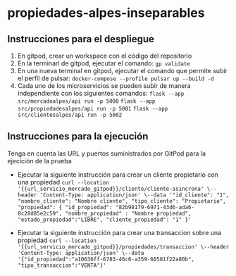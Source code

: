 # propiedades-alpes-inseparables

## Instrucciones para el despliegue
1. En gitpod, crear un workspace con el código del repositorio
2. En la terminarl de gitpod, ejecutar el comando:
```gp validate```
3. En una nueva terminal en gitpod, ejecutar el comando que permite subir el perfil de pulsar:
```docker-compose --profile pulsar up --build -d```
4. Cada uno de los microservicios se pueden subir de manera independiente con los siguientes comandos:
```flask --app src/mercadoalpes/api run -p 5000```
```flask --app src/propiedadesalpes/api run -p 5001```
```flask --app src/clientesalpes/api run -p 5002```


## Instrucciones para la ejecución
Tenga en cuenta las URL y puertos suministrados por GitPod para la ejecición de la prueba
* Ejecutar la siguiente instrucción para crear un cliente propietario con una propiedad
```curl --location '{{url_servicio_mercado_gitpod}}/cliente/cliente-asincrona' \--header 'Content-Type: application/json' \--data '"id_cliente": "1", "nombre_cliente": "Nombre cliente", "tipo_cliente": "Propietario", "propiedad": { "id_propiedad": "82b98179-6971-43d6-ada6-8c28d85e2c59", "nombre_propiedad" : "Nombre propiedad", "estado_propiedad":"LIBRE", "cliente_propiedad": "1" }'```

* Ejecutar la siguiente instrucción para crear una transaccion sobre una propiedad
```curl --location '{{url_servicio_mercado_gitpod}}/propiedades/transaccion' \--header 'Content-Type: application/json' \--data '{"id_propiedad":"a10636ff-6783-46c6-a359-60581f22a80b", "tipo_transaccion":"VENTA"}'```




